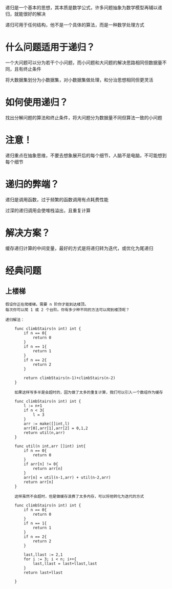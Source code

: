 递归是一个基本的思想，其本质是数学公式，许多问题抽象为数学模型再辅以递归，就能很好的解决

递归可用于任何结构，他不是一个具体的算法，而是一种数学处理方式

# 什么问题适用于递归？

一个大问题可以分为若干个小问题，而小问题和大问题的解决思路相同但数据量不同，且有终止条件

将大数据集划分为小数据集，对小数据集做处理，和分治思想相同但更灵活

# 如何使用递归？

找出分解问题的算法和终止条件，将大问题分为数据量不同但算法一致的小问题

# 注意！

递归重点在抽象思维，不要去想象展开后的每个细节，人脑不是电脑，不可能想到每个细节

# 递归的弊端？

递归是调用函数，过于频繁的函数调用有点耗费性能

过深的递归调用会使堆栈溢出，且重复计算

# 解决方案？

缓存递归计算的中间变量，最好的方式是将递归转为迭代，或优化为尾递归

# 经典问题
## 上楼梯

    假设你正在爬楼梯。需要 n 阶你才能到达楼顶。
    每次你可以爬 1 或 2 个台阶。你有多少种不同的方法可以爬到楼顶呢？

    递归解法：

        func climbStairs(n int) int {
            if n == 0{
                return 0
            }
            if n == 1{
                return 1
            }
            if n == 2{
                return 2
            }
            
            return climbStairs(n-1)+climbStairs(n-2)
        }
        
        如果这样写多半是会超时的，因为做了太多的重复计算，我们可以引入一个数组作为缓存

        func climbStairs(n int) int {
            l := n+1
            if n < 3{
                l = 3
            }
            arr := make([]int,l)
            arr[0],arr[1],arr[2] = 0,1,2
            return util(n,arr)
        }

        func util(n int,arr []int) int{
            if n == 0{
                return 0
            }
            if arr[n] != 0{
                return arr[n]
            }
            arr[n] = util(n-1,arr) + util(n-2,arr)
            return arr[n]
        }

        这样虽然不会超时，但是做缓存浪费了太多内存，可以将他转化为迭代的方式
        
        func climbStairs(n int) int {
            if n == 0{
                return 0
            }
            if n == 1{
                return 1
            }
            if n == 2{
                return 2
            }
            
            last,llast := 2,1
            for i := 3; i < n; i++{
                last,llast = last+llast,last
            }
            return last+llast
            
        }
